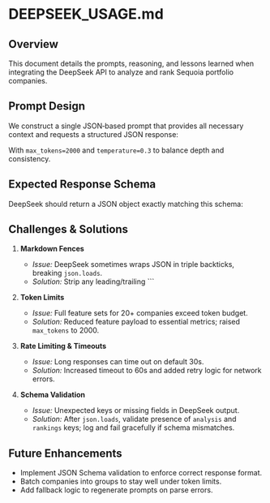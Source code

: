 # DEEPSEEK_USAGE.md

## Overview  
This document details the prompts, reasoning, and lessons learned when integrating the DeepSeek API to analyze and rank Sequoia portfolio companies.

## Prompt Design  
We construct a single JSON‐based prompt that provides all necessary context and requests a structured JSON response:

With `max_tokens=2000` and `temperature=0.3` to balance depth and consistency.

## Expected Response Schema  
DeepSeek should return a JSON object exactly matching this schema:


## Challenges & Solutions  

1. **Markdown Fences**  
   - _Issue:_ DeepSeek sometimes wraps JSON in triple backticks, breaking `json.loads`.  
   - _Solution:_ Strip any leading/trailing ```

2. **Token Limits**  
   - _Issue:_ Full feature sets for 20+ companies exceed token budget.  
   - _Solution:_ Reduced feature payload to essential metrics; raised `max_tokens` to 2000.

3. **Rate Limiting & Timeouts**  
   - _Issue:_ Long responses can time out on default 30s.  
   - _Solution:_ Increased timeout to 60s and added retry logic for network errors.

4. **Schema Validation**  
   - _Issue:_ Unexpected keys or missing fields in DeepSeek output.  
   - _Solution:_ After `json.loads`, validate presence of `analysis` and `rankings` keys; log and fail gracefully if schema mismatches.

## Future Enhancements  
- Implement JSON Schema validation to enforce correct response format.  
- Batch companies into groups to stay well under token limits.  
- Add fallback logic to regenerate prompts on parse errors.


